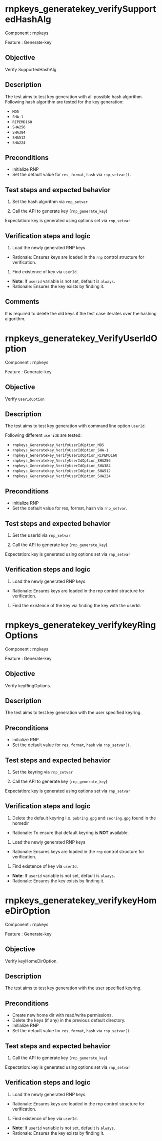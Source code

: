 # rnpkeys_generatekey_verifySupportedHashAlg

Component
: rnpkeys

Feature
: Generate-key

## Objective

Verify SupportedHashAlg.

## Description

The test aims to test key generation with all possible hash algorithm.
Following hash algorithm are tested for the key generation:

* `MD5`
* `SHA-1`
* `RIPEMD160`
* `SHA256`
* `SHA384`
* `SHA512`
* `SHA224`

## Preconditions

* Initialize RNP
* Set the default value for `res`, `format`, `hash` via `rnp_setvar()`.

## Test steps and expected behavior

1. Set the hash algorithm via `rnp_setvar`

1. Call the API to generate key (`rnp_generate_key`)

Expectation: key is generated using options set via `rnp_setvar`

## Verification steps and logic

1. Load the newly generated RNP keys
  * Rationale: Ensures keys are loaded in the `rnp` control structure
  for verification.

1. Find existence of key via `userId`.

  * **Note**: If `userid` variable is not set, default is `always`.
  * Rationale: Ensures the key exists by finding it.

## Comments

It is required to delete the old keys if the test case iterates over the
hashing algorithm.


# rnpkeys_generatekey_VerifyUserIdOption

Component
: rnpkeys

Feature
: Generate-key

## Objective

Verify `UserIdOption`

## Description

The test aims to test key generation with command line option `UserId`.

Following different `userid`s are tested:

* `rnpkeys_Generatekey_VerifyUserIdOption_MD5`
* `rnpkeys_Generatekey_VerifyUserIdOption_SHA-1`
* `rnpkeys_Generatekey_VerifyUserIdOption_RIPEMD160`
* `rnpkeys_Generatekey_VerifyUserIdOption_SHA256`
* `rnpkeys_Generatekey_VerifyUserIdOption_SHA384`
* `rnpkeys_Generatekey_VerifyUserIdOption_SHA512`
* `rnpkeys_Generatekey_VerifyUserIdOption_SHA224`


## Preconditions

* Initialize RNP
* Set the default value for res, format, hash via `rnp_setvar`.

## Test steps and expected behavior

1. Set the userId via `rnp_setvar`

1. Call the API to generate key (`rnp_generate_key`)

Expectation: key is generated using options set via `rnp_setvar`

## Verification steps and logic

1. Load the newly generated RNP keys
  * Rationale: Ensures keys are loaded in the rnp control structure for
  verification.

1. Find the existence of the key via finding the key with the userId.


# rnpkeys_generatekey_verifykeyRingOptions

Component
: rnpkeys

Feature
: Generate-key

## Objective

Verify keyRingOptions.

## Description

The test aims to test key generation with the user specified keyring.

## Preconditions

* Initialize RNP
* Set the default value for `res`, `format`, `hash` via `rnp_setvar()`.

## Test steps and expected behavior

1. Set the keyring via `rnp_setvar`

1. Call the API to generate key (`rnp_generate_key`)

Expectation: key is generated using options set via `rnp_setvar`

## Verification steps and logic

1. Delete the default keyring i.e. `pubring.gpg` and `secring.gpg` found
   in the homedir

  * Rationale: To ensure that default keyring is **NOT** available.

1. Load the newly generated RNP keys

  * Rationale: Ensures keys are loaded in the `rnp` control structure
  for verification.

1. Find existence of key via `userId`.

  * **Note**: If `userid` variable is not set, default is `always`.
  * Rationale: Ensures the key exists by finding it.


# rnpkeys_generatekey_verifykeyHomeDirOption

Component
: rnpkeys

Feature
: Generate-key

## Objective

Verify keyHomeDirOption.

## Description

The test aims to test key generation with the user specified keyring.

## Preconditions

* Create new home dir with read/write permissions.
* Delete the keys (if any) in the previous default directory.
* Initialize RNP
* Set the default value for `res`, `format`, `hash` via `rnp_setvar()`.

## Test steps and expected behavior

1. Call the API to generate key (`rnp_generate_key`)

Expectation: key is generated using options set via `rnp_setvar`

## Verification steps and logic

1. Load the newly generated RNP keys

  * Rationale: Ensures keys are loaded in the rnp control structure for
  verification.

1. Find existence of key via `userId`.

  * **Note**: If `userid` variable is not set, default is `always`.
  * Rationale: Ensures the key exists by finding it.


